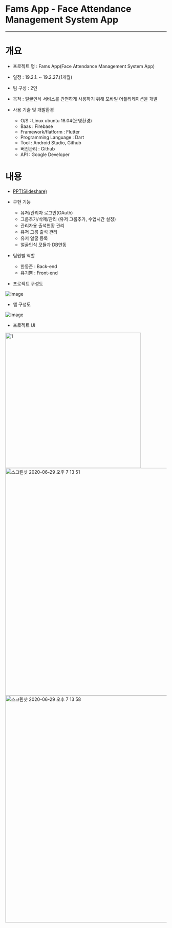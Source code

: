 # Fams App - Face Attendance Management System App
-----


# 개요
* 프로젝트 명 : Fams App(Face Attendance Management System App)

* 일정 : 19.2.1. ~ 19.2.27.(1개월)

* 팀 구성 : 2인

* 목적 : 얼굴인식 서비스를 간편하게 사용하기 위해 모바일 어플리케이션을 개발
           
* 사용 기술 및 개발환경
   - O/S : Linux ubuntu 18.04(운영환경)
   - Baas : Firebase
   - Framework/flatform : Flutter
   - Programming Language : Dart
   - Tool : Android Studio, Github
   - 버전관리 : Github
   - API : Google Developer


# 내용
* [PPT(Slideshare)](https://www.slideshare.net/DongJunHan2/fams-236356538)

* 구현 기능
   - 유저/관리자 로그인(OAuth)
   - 그룹추가/삭제/관리 (유저 그룹추가, 수업시간 설정)
   - 관리자용 출석현황 관리
   - 유저 그룹 출석 관리
   - 유저 얼굴 등록
   - 얼굴인식 모듈과 DB연동
   
* 팀원별 역할
   - 한동준 : Back-end
   - 유기쁨 : Front-end

* 프로젝트 구성도

![image](https://user-images.githubusercontent.com/33618171/86105363-34e16b00-bafa-11ea-9e5b-8ce58fcbed24.png)


* 앱 구성도

![image](https://user-images.githubusercontent.com/33618171/86105560-7245f880-bafa-11ea-936f-6703cbcdb215.png)


* 프로젝트 UI
<img width="423" alt="1" src="https://user-images.githubusercontent.com/33618171/86098771-8afde080-baf1-11ea-980c-396d05571c5c.png">
<img width="711" alt="스크린샷 2020-06-29 오후 7 13 51" src="https://user-images.githubusercontent.com/33618171/86098824-9e10b080-baf1-11ea-880d-2f24ed75a216.png">
<img width="711" alt="스크린샷 2020-06-29 오후 7 13 58" src="https://user-images.githubusercontent.com/33618171/86098859-a9fc7280-baf1-11ea-84fc-fdc623ee30c9.png">


      
